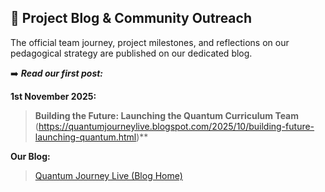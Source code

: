 ## 📰 **Project Blog & Community Outreach**

The official team journey, project milestones, and reflections on our pedagogical strategy are published on our dedicated blog.

➡️ ***Read our first post:***

**1st November 2025:**

>**Building the Future: Launching the Quantum Curriculum Team**
>(https://quantumjourneylive.blogspot.com/2025/10/building-future-launching-quantum.html)**

**Our Blog:** 
>[Quantum Journey Live (Blog Home)](https://quantumjourneylive.blogspot.com/)

